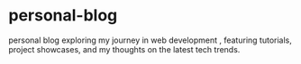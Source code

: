 # personal-blog
 personal blog  exploring my journey in web development , featuring tutorials, project showcases, and my thoughts on the latest tech trends. 
